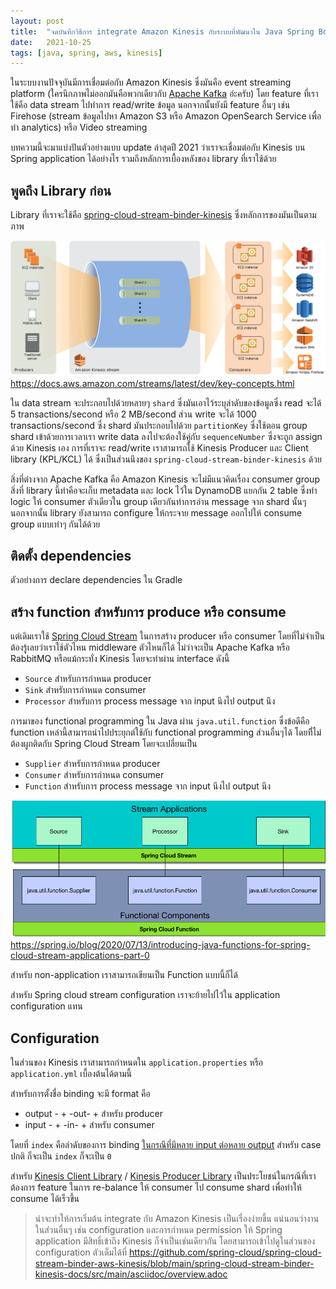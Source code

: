 ```yaml
---
layout: post
title:  "จดบันทึกวิธีการ integrate Amazon Kinesis กับระบบที่พัฒนาใน Java Spring Boot"
date:   2021-10-25
tags: [java, spring, aws, kinesis]
---
```


ในระบบงานปัจจุบันมีการเชื่อมต่อกับ Amazon Kinesis ซึ่งมันคือ event streaming platform (ใครนึกภาพไม่ออกมันคือพวกเดียวกับ [Apache Kafka](https://medium.com/linedevth/apache-kafka-%E0%B8%89%E0%B8%9A%E0%B8%B1%E0%B8%9A%E0%B8%9C%E0%B8%B9%E0%B9%89%E0%B9%80%E0%B8%A3%E0%B8%B4%E0%B9%88%E0%B8%A1%E0%B8%95%E0%B9%89%E0%B8%99-1-hello-apache-kafka-242788d4f3c6) อ่ะครับ) โดย feature ที่เราใช้คือ data stream ไปทำการ read/write ข้อมูล นอกจากนั้นยังมี feature อื่นๆ เช่น Firehose (stream ข้อมูลไปหา Amazon S3 หรือ Amazon OpenSearch Service เพื่อทำ analytics) หรือ Video streaming  

บทความนี้จะมาแบ่งปันตัวอย่างแบบ update ล่าสุดปี 2021 ว่าเราจะเชื่อมต่อกับ Kinesis บน Spring application ได้อย่างไร รวมถึงหลักการเบื้องหลังของ library ที่เราใช้ด้วย

## พูดถึง Library ก่อน
Library ที่เราจะใช้คือ [spring-cloud-stream-binder-kinesis](https://github.com/spring-cloud/spring-cloud-stream-binder-aws-kinesis/blob/main/spring-cloud-stream-binder-kinesis-docs/src/main/asciidoc/overview.adoc) ซึ่งหลักการของมันเป็นตามภาพ

![Amazon Kinesis architecture](/assets/2021-10-26-amazon-kinesis-architecture.png)
<https://docs.aws.amazon.com/streams/latest/dev/key-concepts.html>

ใน data stream จะประกอบไปด้วยหลายๆ `shard` ซึ่งมันเอาไว้ระบุลำดับของข้อมูลซึ่ง read จะได้ 5 transactions/second หรือ 2 MB/second ส่วน write จะได้ 1000 transactions/second ซึ่ง shard มันประกอบไปด้วย `partitionKey` ซึ่งใช้ตอน group shard เข้าด้วยการเวลาเรา write data ลงไปจะต้องใช้คู่กับ `sequenceNumber` ซึ่งจะถูก assign ด้วย Kinesis เอง การที่เราจะ read/write เราสามารถใช้ Kinesis Producer และ Client library (KPL/KCL) ได้ ซึ่งเป็นส่วนนึงของ `spring-cloud-stream-binder-kinesis` ด้วย  

สิ่งที่ต่างจาก Apache Kafka คือ Amazon Kinesis จะไม่มีแนวคิดเรื่อง consumer group สิ่งที่ library นี้ทำคือจะเก็บ metadata และ lock ไว้ใน DynamoDB แยกกัน 2 table ซึ่งทำ logic ให้ consumer ตัวเดียวใน group เดียวกันทำการอ่าน message จาก shard นั้นๆ นอกจากนั้น library ยังสามารถ configure ให้กระจาย message ออกไปให้ consume group แบบเท่าๆ กันได้ด้วย  

## ติดตั้ง dependencies
ตัวอย่างการ declare dependencies ใน Gradle
<script src="https://gist.github.com/raksit31667/d641b07e833690f18f709a5f6f546521.js"></script>

## สร้าง function สำหรับการ produce หรือ consume
แต่เดิมเราใช้ [Spring Cloud Stream](https://spring.io/projects/spring-cloud-stream) ในการสร้าง producer หรือ consumer โดยที่ไม่จำเป็นต้องรู้เลยว่าเราใช้ตัวไหน middleware ตัวไหนก็ได้ ไม่ว่าจะเป็น Apache Kafka หรือ RabbitMQ หรือแม้กระทั่ง Kinesis โดยจะทำผ่าน interface ดังนี้

- `Source` สำหรับการกำหนด producer
- `Sink` สำหรับการกำหนด consumer
- `Processor` สำหรับการ process message จาก input นึงไป output นึง

<script src="https://gist.github.com/raksit31667/3298085d665dd9b878bdc975f2a1b188.js"></script>

<script src="https://gist.github.com/raksit31667/b097148ca9732b51bf10e7ea0ba3755e.js"></script>

<script src="https://gist.github.com/raksit31667/4b27da51aa114702a03f85c81b61e8a3.js"></script>

การมาของ functional programming ใน Java ผ่าน `java.util.function` ซึ่งข้อดีคือ function เหล่านี้สามารถนำไปประยุกต์ใช้กับ functional programming ส่วนอื่นๆได้ โดยทีี่ไม่ต้องผูกติดกับ Spring Cloud Stream โดยจะเปลี่ยนเป็น

- `Supplier` สำหรับการกำหนด producer
- `Consumer` สำหรับการกำหนด consumer
- `Function` สำหรับการ process message จาก input นึงไป output นึง

<script src="https://gist.github.com/raksit31667/4bdff51c046c6457d5d6e0211a822cd3.js"></script>

<script src="https://gist.github.com/raksit31667/1ac22cfcbf109380f29e642d7f919828.js"></script>

<script src="https://gist.github.com/raksit31667/af49575edfc734d6786b3f324e2c3ebb.js"></script>

![Amazon Kinesis architecture](/assets/2021-10-26-stream-applications-layered-architecture.png)
<https://spring.io/blog/2020/07/13/introducing-java-functions-for-spring-cloud-stream-applications-part-0>

สำหรับ non-application เราสามารถเขียนเป็น Function แบบนี้ก็ได้

<script src="https://gist.github.com/raksit31667/cc5cff857922a99b8fecb3621254fd33.js"></script>

สำหรับ Spring cloud stream configuration เราจะย้ายไปไว้ใน application configuration แทน

## Configuration
ในส่วนของ Kinesis เราสามารถกำหนดใน `application.properties` หรือ `application.yml` เบื้องต้นได้ตามนี้

<script src="https://gist.github.com/raksit31667/ec7c144369fd4d870a21f64a35032509.js"></script>

สำหรับการตั้งชื่อ binding จะมี format คือ

- output - <functionName> + -out- + <index> สำหรับ producer
- input - <functionName> + -in- + <index> สำหรับ consumer

โดยที่ `index` คือลำดับของการ binding [ในกรณีที่มีหลาย input ต่อหลาย output](https://cloud.spring.io/spring-cloud-stream/reference/html/spring-cloud-stream.html#_functions_with_multiple_input_and_output_arguments) สำหรับ case ปกติ ก็จะเป็น `index` ก็จะเป็น `0`  

สำหรับ [Kinesis Client Library](https://docs.aws.amazon.com/streams/latest/dev/developing-consumers-with-kcl.html) / [Kinesis Producer Library](https://docs.aws.amazon.com/streams/latest/dev/developing-producers-with-kpl.html) เป็นประโยชน์ในกรณีที่เราต้องการ feature ในการ re-balance ให้ consumer ไป consume shard เพื่อทำให้ consume ได้เร็วขึ้น

> น่าจะทำให้การเริ่มต้น integrate กับ Amazon Kinesis เป็นเรื่องง่ายขึ้น แน่นอนว่างานในส่วนอื่นๆ เช่น configuration และการกำหนด permission ให้ Spring application มีสิทธิ์เข้าถึง Kinesis ก็จำเป็นเช่นเดียวกัน โดยสามารถเข้าไปดูในส่วนของ configuration ตัวเต็มได้ที่ <https://github.com/spring-cloud/spring-cloud-stream-binder-aws-kinesis/blob/main/spring-cloud-stream-binder-kinesis-docs/src/main/asciidoc/overview.adoc>














